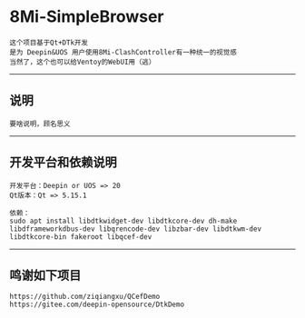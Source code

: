 # 8Mi-SimpleBrowser

    这个项目基于Qt+DTk开发
    是为 Deepin&UOS 用户使用8Mi-ClashController有一种统一的视觉感
    当然了，这个也可以给Ventoy的WebUI用（逃）

---
## 说明
    
    要啥说明，顾名思义
    
---
## 开发平台和依赖说明
    开发平台：Deepin or UOS => 20
    Qt版本：Qt => 5.15.1

    依赖：
    sudo apt install libdtkwidget-dev libdtkcore-dev dh-make libdframeworkdbus-dev libqrencode-dev libzbar-dev libdtkwm-dev libdtkcore-bin fakeroot libqcef-dev
---
## 鸣谢如下项目
    https://github.com/ziqiangxu/QCefDemo
    https://gitee.com/deepin-opensource/DtkDemo
